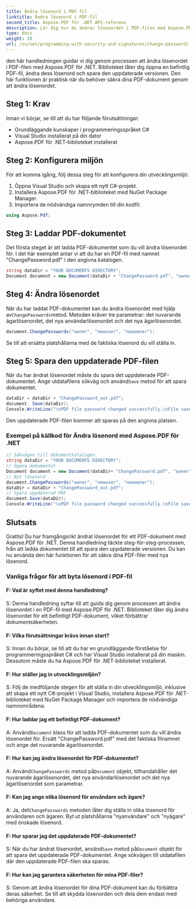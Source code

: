 ```yaml
---
title: Ändra lösenord i PDF-fil
linktitle: Ändra lösenord i PDF-fil
second_title: Aspose.PDF för .NET API-referens
description: Lär dig hur du ändrar lösenordet i PDF-filen med Aspose.PDF för .NET.
type: docs
weight: 10
url: /sv/net/programming-with-security-and-signatures/change-password/
---
```

den här handledningen guidar vi dig genom processen att ändra lösenordet i PDF-filen med Aspose.PDF för .NET. Biblioteket låter dig öppna en befintlig PDF-fil, ändra dess lösenord och spara den uppdaterade versionen. Den här funktionen är praktisk när du behöver säkra dina PDF-dokument genom att ändra lösenordet.

## Steg 1: Krav

Innan vi börjar, se till att du har följande förutsättningar:

- Grundläggande kunskaper i programmeringsspråket C#
- Visual Studio installerat på din dator
- Aspose.PDF för .NET-biblioteket installerat

## Steg 2: Konfigurera miljön

För att komma igång, följ dessa steg för att konfigurera din utvecklingsmiljö:

1. Öppna Visual Studio och skapa ett nytt C#-projekt.
2. Installera Aspose.PDF för .NET-biblioteket med NuGet Package Manager.
3. Importera de nödvändiga namnrymden till din kodfil:

```csharp
using Aspose.Pdf;
```

## Steg 3: Laddar PDF-dokumentet

Det första steget är att ladda PDF-dokumentet som du vill ändra lösenordet för. I det här exemplet antar vi att du har en PDF-fil med namnet "ChangePassword.pdf" i den angivna katalogen.

```csharp
string dataDir = "YOUR DOCUMENTS DIRECTORY";
Document document = new Document(dataDir + "ChangePassword.pdf", "owner");
```

## Steg 4: Ändra lösenordet

 När du har laddat PDF-dokumentet kan du ändra lösenordet med hjälp av`ChangePasswords`metod. Metoden kräver tre parametrar: det nuvarande ägarlösenordet, det nya användarlösenordet och det nya ägarlösenordet.

```csharp
document.ChangePasswords("owner", "newuser", "newowner");
```

Se till att ersätta platshållarna med de faktiska lösenord du vill ställa in.

## Steg 5: Spara den uppdaterade PDF-filen

 När du har ändrat lösenordet måste du spara det uppdaterade PDF-dokumentet. Ange utdatafilens sökväg och använd`Save` metod för att spara dokumentet.

```csharp
dataDir = dataDir + "ChangePassword_out.pdf";
document. Save(dataDir);
Console.WriteLine("\nPDF file password changed successfully.\nFile saved at " + dataDir);
```

Den uppdaterade PDF-filen kommer att sparas på den angivna platsen.

### Exempel på källkod för Ändra lösenord med Aspose.PDF för .NET 
```csharp
// Sökvägen till dokumentkatalogen.
string dataDir = "YOUR DOCUMENTS DIRECTORY";
// Öppna dokumentet
Document document = new Document(dataDir+ "ChangePassword.pdf", "owner");
// Byt lösenord
document.ChangePasswords("owner", "newuser", "newowner");
dataDir = dataDir + "ChangePassword_out.pdf";
// Spara uppdaterad PDF
document.Save(dataDir);
Console.WriteLine("\nPDF file password changed successfully.\nFile saved at " + dataDir);
```

## Slutsats

Grattis! Du har framgångsrikt ändrat lösenordet för ett PDF-dokument med Aspose.PDF för .NET. Denna handledning täckte steg-för-steg-processen, från att ladda dokumentet till att spara den uppdaterade versionen. Du kan nu använda den här funktionen för att säkra dina PDF-filer med nya lösenord.

### Vanliga frågor för att byta lösenord i PDF-fil

#### F: Vad är syftet med denna handledning?

S: Denna handledning syftar till att guida dig genom processen att ändra lösenordet i en PDF-fil med Aspose.PDF för .NET. Biblioteket låter dig ändra lösenordet för ett befintligt PDF-dokument, vilket förbättrar dokumentsäkerheten.

#### F: Vilka förutsättningar krävs innan start?

S: Innan du börjar, se till att du har en grundläggande förståelse för programmeringsspråket C# och har Visual Studio installerat på din maskin. Dessutom måste du ha Aspose.PDF för .NET-biblioteket installerat.

#### F: Hur ställer jag in utvecklingsmiljön?

S: Följ de medföljande stegen för att ställa in din utvecklingsmiljö, inklusive att skapa ett nytt C#-projekt i Visual Studio, installera Aspose.PDF för .NET-biblioteket med NuGet Package Manager och importera de nödvändiga namnområdena.

#### F: Hur laddar jag ett befintligt PDF-dokument?

 A: Använd`Document` klass för att ladda PDF-dokumentet som du vill ändra lösenordet för. Ersätt "ChangePassword.pdf" med det faktiska filnamnet och ange det nuvarande ägarlösenordet.

#### F: Hur kan jag ändra lösenordet för PDF-dokumentet?

 A: Använd`ChangePasswords` metod på`Document` objekt, tillhandahåller det nuvarande ägarlösenordet, det nya användarlösenordet och det nya ägarlösenordet som parametrar.

#### F: Kan jag ange olika lösenord för användare och ägare?

 A: Ja, det`ChangePasswords` metoden låter dig ställa in olika lösenord för användaren och ägaren. Byt ut platshållarna "nyanvändare" och "nyägare" med önskade lösenord.

#### F: Hur sparar jag det uppdaterade PDF-dokumentet?

 S: När du har ändrat lösenordet, använd`Save` metod på`Document` objekt för att spara det uppdaterade PDF-dokumentet. Ange sökvägen till utdatafilen där den uppdaterade PDF-filen ska sparas.

#### F: Hur kan jag garantera säkerheten för mina PDF-filer?

S: Genom att ändra lösenordet för dina PDF-dokument kan du förbättra deras säkerhet. Se till att skydda lösenorden och dela dem endast med behöriga användare.